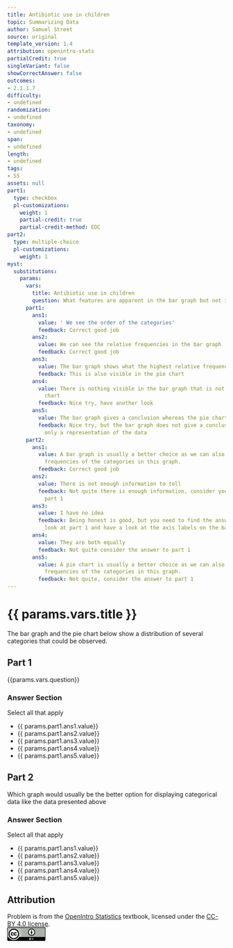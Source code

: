 ```yaml
---
title: Antibiotic use in children
topic: Summarizing Data
author: Samuel Street
source: original
template_version: 1.4
attribution: openintro-stats
partialCredit: true
singleVariant: false
showCorrectAnswer: false
outcomes:
- 2.1.1.7
difficulty:
- undefined
randomization:
- undefined
taxonomy:
- undefined
span:
- undefined
length:
- undefined
tags:
- SS
assets: null
part1:
  type: checkbox
  pl-customizations:
    weight: 1
    partial-credit: true
    partial-credit-method: EDC
part2:
  type: multiple-choice
  pl-customizations:
    weight: 1
myst:
  substitutions:
    params:
      vars:
        title: Antibiotic use in children
        question: What features are apparent in the bar graph but not in the pie chart?
      part1:
        ans1:
          value: ' We see the order of the categories'
          feedback: Correct good job
        ans2:
          value: We can see the relative frequencies in the bar graph
          feedback: Correct good job
        ans3:
          value: The bar graph shows what the highest relative frequency is
          feedback: This is also visible in the pie chart
        ans4:
          value: There is nothing visible in the bar graph that is not in the pie
            chart
          feedback: Nice try, have another look
        ans5:
          value: The bar graph gives a conclusion whereas the pie chart does not
          feedback: Nice try, but the bar graph does not give a conclusion, it is
            only a representation of the data
      part2:
        ans1:
          value: A bar graph is usually a better choice as we can also see the relative
            frequencies of the categories in this graph.
          feedback: Correct good job
        ans2:
          value: There is not enough information to tell
          feedback: Not quite there is enough information, consider your answer to
            part 1
        ans3:
          value: I have no idea
          feedback: Being honest is good, but you need to find the answer, take a
            look at part 1 and have a look at the axis labels on the bar chart
        ans4:
          value: They are both equally
          feedback: Not quite consider the answer to part 1
        ans5:
          value: A pie chart is usually a better choice as we can also see the relative
            frequencies of the categories in this graph.
          feedback: Not quite, consider the answer to part 1
---
```

# {{ params.vars.title }}
The bar graph and the pie chart below show a distribution of several categories that could be observed.

<pl-figure file-name="figure 1.png" type="dynamic" width="500px"></pl-figure>

## Part 1

{{params.vars.question}}

### Answer Section

Select all that apply

- {{ params.part1.ans1.value}}
- {{ params.part1.ans2.value}}
- {{ params.part1.ans3.value}}
- {{ params.part1.ans4.value}}
- {{ params.part1.ans5.value}}

## Part 2

Which graph would usually be the better option for displaying categorical data like the data presented above

### Answer Section

Select all that apply

- {{ params.part1.ans1.value}}
- {{ params.part1.ans2.value}}
- {{ params.part1.ans3.value}}
- {{ params.part1.ans4.value}}
- {{ params.part1.ans5.value}}

## Attribution

Problem is from the [OpenIntro Statistics](https://openintro.org/book/os/) textbook, licensed under the [CC-BY 4.0 license](https://creativecommons.org/licenses/by/4.0/).<br>![Image representing the Creative Commons 4.0 BY license.](https://raw.githubusercontent.com/firasm/bits/master/by.png)